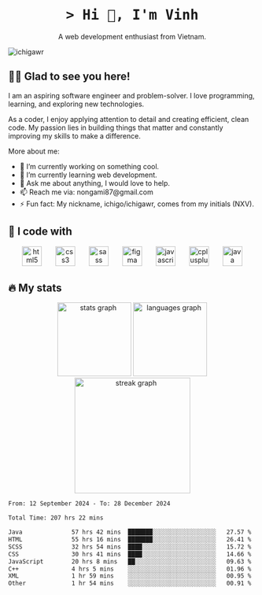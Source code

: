 <h1 align="center"><samp>&gt; Hi 👋, I'm Vinh</samp></h1>

<p align="center">A web development enthusiast from Vietnam.</p>

<p align="left">
  <img src="https://komarev.com/ghpvc/?username=ichigawr&label=Profile%20views&color=0e75b6&style=for-the-badge" alt="ichigawr" />
</p>

<h2 align="left">🙋‍♂️ Glad to see you here!</h2>

<p align="left">I am an aspiring software engineer and problem-solver. I love programming, learning, and exploring new technologies.</p>
<p align="left">
  As a coder, I enjoy applying attention to detail and creating efficient, clean code.
  My passion lies in building things that matter and constantly improving my skills to make a difference.
</p>
<p>More about me:</p>
<ul align="left">
  <li>🔭 I’m currently working on something cool.</li>
  <li>🌱 I’m currently learning web development.</li>
  <li>💬 Ask me about anything, I would love to help.</li>
  <li>📫 Reach me via: nongami87@gmail.com</li>
  <li>⚡ Fun fact: My nickname, ichigo/ichigawr, comes from my initials (NXV).</li>
</ul>

<h2 align="left">🔧 I code with</h2>

<div align="center">
  <img src="https://cdn.jsdelivr.net/gh/devicons/devicon/icons/html5/html5-original.svg" height="40" alt="html5 logo"  />
  <img width="20" />
  <img src="https://cdn.jsdelivr.net/gh/devicons/devicon/icons/css3/css3-original.svg" height="40" alt="css3 logo"  />
  <img width="20" />
  <img src="https://cdn.jsdelivr.net/gh/devicons/devicon/icons/sass/sass-original.svg" height="40" alt="sass logo"  />
  <img width="20" />
  <img src="https://cdn.jsdelivr.net/gh/devicons/devicon/icons/figma/figma-original.svg" height="40" alt="figma logo"  />
  <img width="20" />
  <img src="https://cdn.jsdelivr.net/gh/devicons/devicon/icons/javascript/javascript-original.svg" height="40" alt="javascript logo"  />
  <img width="20" />
  <img src="https://cdn.jsdelivr.net/gh/devicons/devicon/icons/cplusplus/cplusplus-original.svg" height="40" alt="cplusplus logo"  />
  <img width="20" />
  <img src="https://cdn.jsdelivr.net/gh/devicons/devicon/icons/java/java-original.svg" height="40" alt="java logo"  />
</div>

<h2 align="left">🔥 My stats</h2>

<div align="center">
  <!-- Stats Card -->
  <picture>
    <source
      srcset="https://github-readme-stats.vercel.app/api?username=ichigawr&hide_title=true&rank_icon=github&show_icons=true&include_all_commits=true&count_private=true&disable_animations=false&theme=dracula&locale=en&hide_border=true&order=1"
      media="(prefers-color-scheme: dark)"
    />
    <source
      srcset="https://github-readme-stats.vercel.app/api?username=ichigawr&hide_title=true&rank_icon=github&show_icons=true&include_all_commits=true&count_private=true&disable_animations=false&theme=dracula&locale=en&order=1"
      media="(prefers-color-scheme: light), (prefers-color-scheme: no-preference)"
    />
    <img src="https://github-readme-stats.vercel.app/api?username=ichigawr" height="150" alt="stats graph"  />
  </picture>
  <!-- Top Languages Card -->
  <picture>
    <source
      srcset="https://github-readme-stats.vercel.app/api/top-langs?username=ichigawr&locale=en&hide_title=true&layout=compact&card_width=320&langs_count=6&theme=dracula&hide_border=true&order=2"
      media="(prefers-color-scheme: dark)"
    />
    <source
      srcset="https://github-readme-stats.vercel.app/api/top-langs?username=ichigawr&locale=en&hide_title=true&layout=compact&card_width=320&langs_count=6&order=2"
      media="(prefers-color-scheme: light), (prefers-color-scheme: no-preference)"
    />
    <img src="https://github-readme-stats.vercel.app/api/top-langs?username=ichigawr" height="150" alt="languages graph" />
  </picture>
</div>

<div align="center">
<picture>
    <source
      srcset="https://streak-stats.demolab.com?user=ichigawr&locale=en&mode=weekly&theme=dracula&hide_border=true&order=3"
      media="(prefers-color-scheme: dark)"
    />
    <source
      srcset="https://streak-stats.demolab.com?user=ichigawr&locale=en&mode=weekly&order=3"
      media="(prefers-color-scheme: light), (prefers-color-scheme: no-preference)"
    />
    <img src="https://streak-stats.demolab.com?user=ichigawr" height="235" alt="streak graph"  />
  </picture>
</div>

<!--START_SECTION:waka-->

```txt
From: 12 September 2024 - To: 28 December 2024

Total Time: 207 hrs 22 mins

Java              57 hrs 42 mins  ███████░░░░░░░░░░░░░░░░░░   27.57 %
HTML              55 hrs 16 mins  ███████░░░░░░░░░░░░░░░░░░   26.41 %
SCSS              32 hrs 54 mins  ████░░░░░░░░░░░░░░░░░░░░░   15.72 %
CSS               30 hrs 41 mins  ████░░░░░░░░░░░░░░░░░░░░░   14.66 %
JavaScript        20 hrs 8 mins   ██░░░░░░░░░░░░░░░░░░░░░░░   09.63 %
C++               4 hrs 5 mins    ░░░░░░░░░░░░░░░░░░░░░░░░░   01.96 %
XML               1 hr 59 mins    ░░░░░░░░░░░░░░░░░░░░░░░░░   00.95 %
Other             1 hr 54 mins    ░░░░░░░░░░░░░░░░░░░░░░░░░   00.91 %
```

<!--END_SECTION:waka-->
